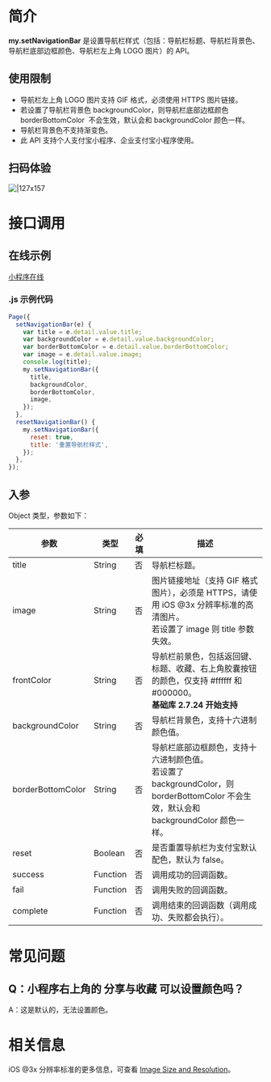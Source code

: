 # 简介

**my.setNavigationBar** 是设置导航栏样式（包括：导航栏标题、导航栏背景色、导航栏底部边框颜色、导航栏左上角 LOGO 图片）的 API。

## 使用限制

- 导航栏左上角 LOGO 图片支持 GIF 格式，必须使用 HTTPS 图片链接。
- 若设置了导航栏背景色 backgroundColor，则导航栏底部边框颜色 borderBottomColor  不会生效，默认会和 backgroundColor 颜色一样。
- 导航栏背景色不支持渐变色。
- 此 API 支持个人支付宝小程序、企业支付宝小程序使用。

## 扫码体验

![|127x157](https://gw.alipayobjects.com/zos/skylark-tools/public/files/8fe00977a77cdb4a0bc53594a2db1075.png#align=left&display=inline&height=157&margin=%5Bobject%20Object%5D&originHeight=157&originWidth=127&status=done&style=none&width=127)

# 接口调用

## 在线示例

[小程序在线](https://opendocs.alipay.com/openbox/mini/opendocs/set-navigation-bar?view=preview&defaultPage=pages/index/index&defaultOpenedFiles=pages/index/index&theme=light)

### .js 示例代码

```javascript
Page({
  setNavigationBar(e) {
    var title = e.detail.value.title;
    var backgroundColor = e.detail.value.backgroundColor;
    var borderBottomColor = e.detail.value.borderBottomColor;
    var image = e.detail.value.image;
    console.log(title);
    my.setNavigationBar({
      title,
      backgroundColor,
      borderBottomColor,
      image,
    });
  },
  resetNavigationBar() {
    my.setNavigationBar({
      reset: true,
      title: '重置导航栏样式',
    });
  },
});
```

## 入参

Object 类型，参数如下：

| **参数** | **类型** | **必填** | **描述** |
| --- | --- | --- | --- |
| title | String | 否 | 导航栏标题。 |
| image | String | 否 | 图片链接地址（支持 GIF 格式图片），必须是 HTTPS，请使用 iOS @3x 分辨率标准的高清图片。<br />若设置了 image 则 title 参数失效。 |
| frontColor | String | 否 | 导航栏前景色，包括返回键、标题、收藏、右上角胶囊按钮的颜色，仅支持 #ffffff 和 #000000。 <br /> <strong>基础库 2.7.24 开始支持</strong> |
| backgroundColor | String | 否 | 导航栏背景色，支持十六进制颜色值。 |
| borderBottomColor | String | 否 | 导航栏底部边框颜色，支持十六进制颜色值。<br />若设置了 backgroundColor，则 borderBottomColor 不会生效，默认会和 backgroundColor 颜色一样。 |
| reset | Boolean | 否 | 是否重置导航栏为支付宝默认配色，默认为 false。 |
| success | Function | 否 | 调用成功的回调函数。 |
| fail | Function | 否 | 调用失败的回调函数。 |
| complete | Function | 否 | 调用结束的回调函数（调用成功、失败都会执行）。 |

# 常见问题

## Q：小程序右上角的 分享与收藏 可以设置颜色吗？

A：这是默认的，无法设置颜色。

# 相关信息

iOS @3x 分辨率标准的更多信息，可查看 [Image Size and Resolution](https://developer.apple.com/design/human-interface-guidelines/ios/icons-and-images/image-size-and-resolution/)。
